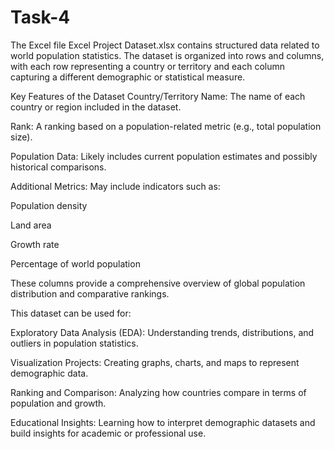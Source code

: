 # Task-4
The Excel file Excel Project Dataset.xlsx contains structured data related to world population statistics. The dataset is organized into rows and columns, with each row representing a country or territory and each column capturing a different demographic or statistical measure.

Key Features of the Dataset
Country/Territory Name: The name of each country or region included in the dataset.

Rank: A ranking based on a population-related metric (e.g., total population size).

Population Data: Likely includes current population estimates and possibly historical comparisons.

Additional Metrics: May include indicators such as:

Population density

Land area

Growth rate

Percentage of world population

These columns provide a comprehensive overview of global population distribution and comparative rankings.

This dataset can be used for:

Exploratory Data Analysis (EDA): Understanding trends, distributions, and outliers in population statistics.

Visualization Projects: Creating graphs, charts, and maps to represent demographic data.

Ranking and Comparison: Analyzing how countries compare in terms of population and growth.

Educational Insights: Learning how to interpret demographic datasets and build insights for academic or professional use.


